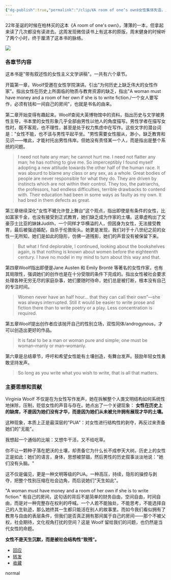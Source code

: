 ```yaml
---
{"dg-publish":true,"permalink":"/clip/《A room of one’s own》女性集体失语，人类史上最大规模的PUA/","title":"《A room of one’s own》女性集体失语，人类史上最大规模的PUA","created":"2025-06-02T15:29:44.188+08:00"}
---
```



22年圣诞的时候在柏林买的这本《A room of one's own》，薄薄的一本，但拿起来读了几次都没有读进去。这周发现微信读书上有这本的原版，周末健身的时候听了两个小时，终于厘清了这本书的脉络。

![](https://img3.doubanio.com/view/thing_review/l/public/p12344632.jpg)

### 各章节内容

这本书是"带有叙述性的女性主义文学讲稿"。一共有六个章节。

开篇第一章，Woolf受邀在女性学院演讲。引出"为何历史上缺乏伟大的女性作家"。指出女性在历史上所面临的物质与教育资源的缺乏，指出"A woman must have money and a room of her own if she is to write fiction./一个女人要写作，必须有钱和一间自己的房间"，也就是书名的由来。

第二章开始变得有趣起来。Woolf查阅大英博物馆中的资料，指出历史与文学被男性主导，书本里的女性形象几乎全部由男性以他人的角度描写。男性学者在描写女性时，既不客观，也不理性，甚至是处于权力焦虑中在写作。这些文字的潜台词是："女性不能，也不该与男性平起平坐。"男性需要女性服从，渺小，缺乏教育和见识——唯此，才能衬托出男性伟岸。但她没有责怪某一个人，而是指出是整个系统的问题。

> I need not hate any man; he cannot hurt me. I need not flatter any man; he has nothing to give me. So imperceptibly I found myself adopting a new attitude towards the other half of the human race. It was absurd to blame any class or any sex, as a whole. Great bodies of people are never responsible for what they do. They are driven by instincts which are not within their control. They too, the patriarchs, the professors, had endless difficulties, terrible drawbacks to contend with. Their education had been in some ways as faulty as my own. It had bred in them defects as great.

第三章继续深化"女性不被允许登上舞台"这个观点，指出即使是有条件的女性，比如富家千金，也没有接受到正式教育，她们缺乏成为作家的土壤。这章虚构出了文豪莎士比亚的妹妹Judith，一个同样才华横溢的人，但因身为女性，无法接受教育，最后被强迫婚配，自杀于伦敦街头。她更是发现，我们对于十八世纪之前的女性一无所知，她们是如此的隐形，仿佛一道残影，她们的声音没有被保留下来。

> But what I find deplorable, I continued, looking about the bookshelves again, is that nothing is known about women before the eighteenth century. I have no model in my mind to turn about this way and that.

第四章Woolf指出即便是Jane Austen 和 Emily Brontë 等著名的女性作家，也有其局限性，强调她们的创作也是在十分受限的条件下完成的。指出女性被社会要求处理各种无穷无尽的家庭杂事，她们要随时待命，她们总是被打断，根本没有自己的专注时间。

> Women never have an half hour... that they can call their own”—she was always interrupted. Still it would be easier to write prose and fiction there than to write poetry or a play. Less concentration is required.

第五章Woolf提出创作者应该抛开自己的性别立场，双性同体/androgynous，才可以创造出更好的作品。

> It is fatal to be a man or woman pure and simple; one must be woman–manly or man–womanly.

第六章是总结章节，呼吁和希望女性能有土壤创造，有舞台发声。鼓励年轻女性勇敢坚持发声。

> So long as you write what you wish to write, that is all that matters.

### 主要思想和贡献

Virginia Woolf 不仅是在为女性写作发声，她在拆解整个人类文明结构如何系统性地抹除，压制，贬低女性的声音与存在。她点出了一个关键现象： **女性在历史上的缺席，不是因为她们没有才华，而是因为她们从未被允许拥有展现才华的土壤。**

这种现象，本质上正是最深层的"PUA"：对女性进行结构性的剥夺，再反过来责备她们的"无能"。

我想起一个通俗的比喻：又想牛干活，又不给吃草。

你不让一颗种子落在肥沃的土壤，却责备它为什么长不成参天大树。历史上的女性正是如此：她们的语言，身体，思想被禁锢，然后男性的历史叙事淡淡地说："她们没有头脑。"

这不仅是偏见，更是一种文明等级的PUA。一种高压，持续，隐形的操控与剥夺，把整个性别压缩在社会边角，而后说她们"天生如此"。

"A woman must have money and a room of her own if she is to write fiction." 有自己的房间，这句话的背后不是简单的财务自由，空间自由，时间自由，而是对一种完整存在权利的呼喊。一个人若不能独处，不能思考，不能选择自己的人生轨迹，那么她终其一生都只能活在别人的故事里。而如今我们看似拥有了教育与自由的表层条件，但我们是否真正拥有那间属于自己的房间——那个不被父权，社会期待，文化视角打扰的空间？这是 Woolf 留给我们的问题，也仍然是当代女性的命题。

**女性不是天生沉默，而是被社会结构性“致残”。**

- [回应](https://book.douban.com/review/16750581/)
- [转发](https://book.douban.com/review/16750581/?tab=recommendations#recommendations)
- [收藏](https://book.douban.com/review/16750581/?tab=collections#collections)

normal